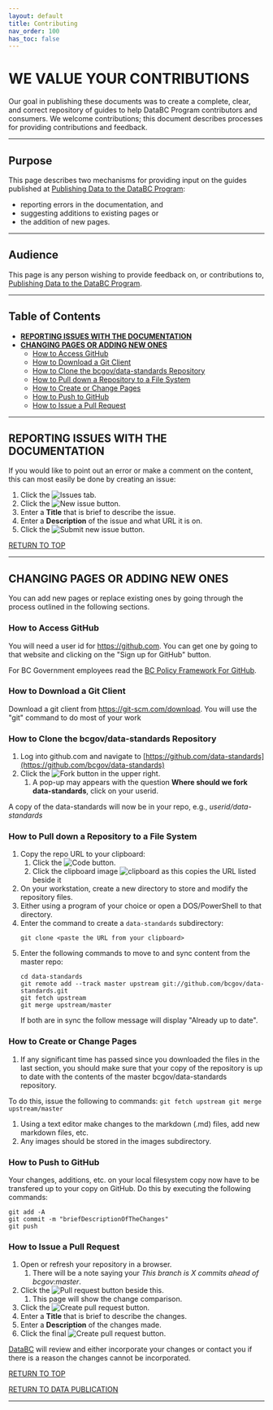 ```yaml
---
layout: default
title: Contributing
nav_order: 100
has_toc: false
---
```


# WE VALUE YOUR CONTRIBUTIONS

Our goal in publishing these documents was to create a complete, clear, and correct repository of guides to help DataBC Program contributors and consumers. We welcome contributions; this document describes processes for providing contributions and feedback.

-----------------------

## Purpose

This page describes two mechanisms for providing input on the guides published at [Publishing Data to the DataBC Program](../index.md):
+ reporting errors in the documentation, and
+ suggesting additions to existing pages or 
+ the addition of new pages.

-----------------------

## Audience

This page is any person wishing to provide feedback on, or contributions to, [Publishing Data to the DataBC Program](../index.md).

-----------------------

## Table of Contents
+ [**REPORTING ISSUES WITH THE DOCUMENTATION**](#reporting-issues-with-the-documentation)
+ [**CHANGING PAGES OR ADDING NEW ONES**](#changing-pages-or-adding-new-ones)
	+ [How to Access GitHub](#how-to-access-github)
	+ [How to Download a Git Client](#how-to-download-a-git-client)
	+ [How to Clone the bcgov/data-standards Repository](#how-to-clone-the-bcgovdata-standards-repository)
	+ [How to Pull down a Repository to a File System](#how-to-pull-down-a-repository-to-a-file-system)
	+ [How to Create or Change Pages](#how-to-create-or-change-pages)
	+ [How to Push to GitHub](#how-to-push-to-github)
	+ [How to Issue a Pull Request](#how-to-issue-a-pull-request)

-----------------------

## REPORTING ISSUES WITH THE DOCUMENTATION

If you would like to point out an error or make a comment on the content, this can most easily be done by creating an issue:
1. Click the ![Issues](images/image_issues.png) tab. 
1. Click the ![New issue](images/image_new_issue.png) button. 
1. Enter a **Title** that is brief to describe the issue.
1. Enter a **Description** of the issue and what URL it is on.
1. Click the ![Submit new issue](images/image_submit_new_issue.png) button. 

[RETURN TO TOP][1] 

-----------------------------------------------------------

## CHANGING PAGES OR ADDING NEW ONES

You can add new pages or replace existing ones by going through the process outlined in the following sections.  

### How to Access GitHub

You will need a user id for https://github.com.  You can get one by going to that website and clicking on the "Sign up for GitHub" button.

For BC Government employees read the [BC Policy Framework For GitHub](https://github.com/bcgov/BC-Policy-Framework-For-GitHub).

### How to Download a Git Client

Download a git client from https://git-scm.com/download. You will use the "git" command to do most of your work

### How to Clone the bcgov/data-standards Repository

1. Log into github.com and navigate to [https://github.com/data-standards](https://github.com/bcgov/data-standards)
1. Click the ![Fork](images/image_fork.png) button in the upper right.
	1. A pop-up may appears with the question **Where should we fork data-standards**, click on your userid.

A copy of the data-standards will now be in your repo, e.g., _userid/data-standards_

### How to Pull down a Repository to a File System

1. Copy the repo URL to your clipboard:
	1. Click the ![Code](images/image_code.png) button.
	1. Click the clipboard image ![clipboard](images/image_copy_url.png) as this copies the URL listed beside it
1. On your workstation, create a new directory to store and modify the repository files. 
1. Either using a program of your choice or open a DOS/PowerShell to that directory.
1. Enter the command to create a `data-standards` subdirectory:
	```
	git clone <paste the URL from your clipboard>
	```
1. Enter the following commands to move to and sync content from the master repo:
   ```
   cd data-standards
   git remote add --track master upstream git://github.com/bcgov/data-standards.git
   git fetch upstream
   git merge upstream/master
   ```
	If both are in sync the follow message will display "Already up to date".

### How to Create or Change Pages

1. If any significant time has passed since you downloaded the files in the last section, you should make sure that your copy of the repository is up to date with the contents of the master bcgov/data-standards repository. 

To do this, issue the following to commands:
	```
	git fetch upstream
    git merge upstream/master
	```
	
1. Using a text editor make changes to the markdown (.md) files, add new markdown files, etc. 
1. Any images should be stored in the images subdirectory.

### How to Push to GitHub

Your changes, additions, etc. on your local filesystem copy now have to be transfered up to your copy on GitHub. Do this by executing the following commands:

```
git add -A
git commit -m "briefDescriptionOfTheChanges"
git push
```
 
### How to Issue a Pull Request

1. Open or refresh your repository in a browser.
	1. There will be a note saying your _This branch is X commits ahead of bcgov:master_.
1. Click the ![Pull request](images/image_pullrequest.png) button beside this. 
	1. This page will show the change comparison.
1. Click the ![Create pull request](images/image_create_pull_request.png) button. 
1. Enter a **Title** that is brief to describe the changes.
1. Enter a **Description** of the changes made.
1. Click the final ![Create pull request](images/image_create_pull_request2.png) button. 

 [DataBC](mailto:databc.da@gov.bc.ca) will review and either incorporate your changes or contact you if there is a reason the changes cannot be incorporated.


[RETURN TO TOP][1] 

[RETURN TO DATA PUBLICATION][2]

-------------------------------------------------------

[1]: #we-value-your-contributions
[2]: ../index.md

